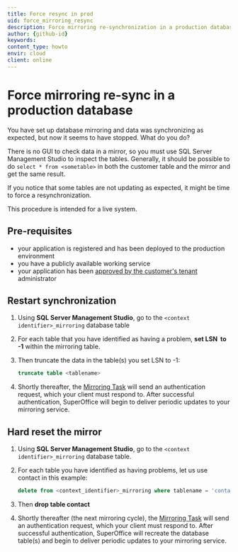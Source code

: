 ```yaml
---
title: Force resync in prod
uid: force_mirroring_resync
description: Force mirroring re-synchronization in a production database
author: {github-id}
keywords:
content_type: howto
envir: cloud
client: online
---
```


# Force mirroring re-sync in a production database

You have set up database mirroring and data was synchronizing as expected, but now it seems to have stopped. What do you do?

There is no GUI to check data in a mirror, so you must use SQL Server Management Studio to inspect the tables. Generally, it should be possible to do `select * from <sometable>` in both the customer table and the mirror and get the same result.

If you notice that some tables are not updating as expected, it might be time to force a resynchronization.

This procedure is intended for a live system.

## Pre-requisites

* your application is registered and has been deployed to the production environment
* you have a publicly available working service
* your application has been [approved by the customer's tenant][2] administrator

## Restart synchronization

1. Using **SQL Server Management Studio**, go to the `<context identifier>_mirroring` database table
2. For each table that you have identified as having a problem, **set LSN  to -1** within the mirroring table.
3. Then truncate the data in the table(s) you set LSN to -1:

    ```sql
    truncate table <tablename>
    ```
4. Shortly thereafter, the [Mirroring Task][3] will send an authentication request, which your client must respond to. After successful authentication, SuperOffice will begin to deliver periodic updates to your mirroring service.

## Hard reset the mirror

1. Using **SQL Server Management Studio**, go to the `<context identifier>_mirroring` database table.
2. For each table you have identified as having problems, let us use contact in this example:

    ```sql
    delete from <context_identifier>_mirroring where tablename = 'contact'
    ```
3. Then **drop table contact**
4. Shortly thereafter (the next mirroring cycle), the [Mirroring Task][3] will send an authentication request, which your client must respond to. After successful authentication, SuperOffice will recreate the database table(s) and begin to deliver periodic updates to your mirroring service.

<!-- Referenced links -->
[2]: ../developer-portal/provisioning/get-consent.md
[3]: mirroring-task.md

